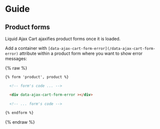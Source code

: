 # Guide

## Product forms

Liquid Ajax Cart ajaxifies product forms once it is loaded. 

Add a container with `[data-ajax-cart-form-error](/data-ajax-cart-form-error)` attribute within a product form where you want to show error messages:

{% raw %}
```html
{% form 'product', product %}

  <!-- form's code ... -->

  <div data-ajax-cart-form-error ></div>
  
  <!-- ... form's code -->
  
{% endform %}
```
{% endraw %}
